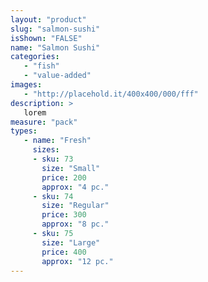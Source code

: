 ```yaml
---
layout: "product"
slug: "salmon-sushi"
isShown: "FALSE"
name: "Salmon Sushi"
categories:
   - "fish"
   - "value-added"
images:
   - "http://placehold.it/400x400/000/fff"
description: >
   lorem
measure: "pack"
types: 
   - name: "Fresh"
     sizes: 
     - sku: 73
       size: "Small"
       price: 200
       approx: "4 pc."
     - sku: 74
       size: "Regular"
       price: 300
       approx: "8 pc."
     - sku: 75
       size: "Large"
       price: 400
       approx: "12 pc."
---
```


